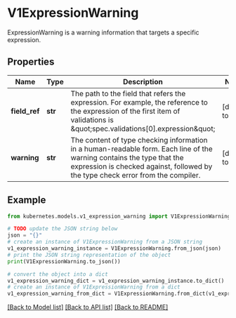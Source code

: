 # V1ExpressionWarning

ExpressionWarning is a warning information that targets a specific expression.

## Properties

Name | Type | Description | Notes
------------ | ------------- | ------------- | -------------
**field_ref** | **str** | The path to the field that refers the expression. For example, the reference to the expression of the first item of validations is \&quot;spec.validations[0].expression\&quot; | [default to '']
**warning** | **str** | The content of type checking information in a human-readable form. Each line of the warning contains the type that the expression is checked against, followed by the type check error from the compiler. | [default to '']

## Example

```python
from kubernetes.models.v1_expression_warning import V1ExpressionWarning

# TODO update the JSON string below
json = "{}"
# create an instance of V1ExpressionWarning from a JSON string
v1_expression_warning_instance = V1ExpressionWarning.from_json(json)
# print the JSON string representation of the object
print(V1ExpressionWarning.to_json())

# convert the object into a dict
v1_expression_warning_dict = v1_expression_warning_instance.to_dict()
# create an instance of V1ExpressionWarning from a dict
v1_expression_warning_from_dict = V1ExpressionWarning.from_dict(v1_expression_warning_dict)
```
[[Back to Model list]](../README.md#documentation-for-models) [[Back to API list]](../README.md#documentation-for-api-endpoints) [[Back to README]](../README.md)


